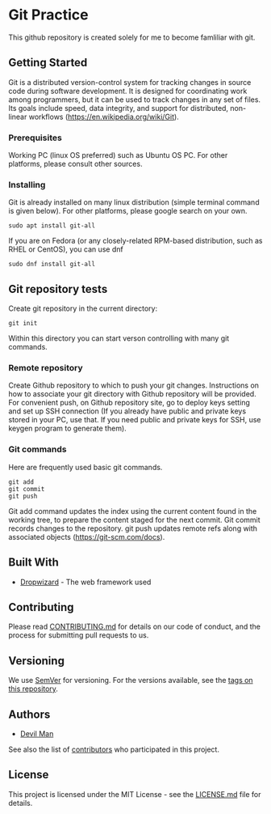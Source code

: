 # Git Practice 

This github repository is created solely for me to become famliliar with git. 

## Getting Started

Git is a distributed version-control system for tracking changes in source code during software development. It is designed for coordinating work among programmers, but it can be used to track changes in any set of files. Its goals include speed, data integrity, and support for distributed, non-linear workflows (https://en.wikipedia.org/wiki/Git).

### Prerequisites

Working PC (linux OS preferred) such as Ubuntu OS PC. For other platforms, please consult other sources.

### Installing

Git is already installed on many linux distribution (simple terminal command is given below). For other platforms, please google search on your own. 
```
sudo apt install git-all
```

If you are on Fedora (or any closely-related RPM-based distribution, such as RHEL or CentOS), you can use dnf
```
sudo dnf install git-all
```

## Git repository tests 

Create git repository in the current directory:
```
git init
```

Within this directory you can start verson controlling with many git commands.

### Remote repository 

Create Github repository to which to push your git changes. Instructions on how to associate your git directory with Github repository will be provided. For convenient push, on Github repository site, go to deploy keys setting and set up SSH connection (If you already have public and private keys stored in your PC, use that. If you need public and private keys for SSH, use keygen program to generate them).

### Git commands 

Here are frequently used basic git commands. 
```
git add
git commit
git push
```

Git add command updates the index using the current content found in the working tree, to prepare the content staged for the next commit. Git commit records changes to the repository. git push updates remote refs along with associated objects (https://git-scm.com/docs).

## Built With

* [Dropwizard](http://www.dropwizard.io/1.0.2/docs/) - The web framework used

## Contributing

Please read [CONTRIBUTING.md](CONTRIBUTING.md) for details on our code of conduct, and the process for submitting pull requests to us.

## Versioning

We use [SemVer](http://semver.org/) for versioning. For the versions available, see the [tags on this repository](https://github.com/sejin8642/gitpractice/tags). 

## Authors

* [Devil Man](https://github.com/ackma3141)

See also the list of [contributors](https://github.com/sejin8642/gitpractice/contributors) who participated in this project.

## License

This project is licensed under the MIT License - see the [LICENSE.md](LICENSE.md) file for details.

